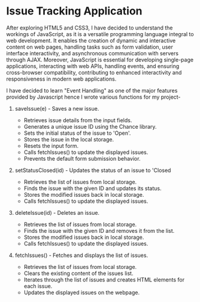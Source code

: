 # Issue Tracking Application

After exploring HTML5 and CSS3, I have decided to understand the workings of JavaScript, as it is a versatile programming language integral to web development. It enables the creation of dynamic and interactive content on web pages, handling tasks such as form validation, user interface interactivity, and asynchronous communication with servers through AJAX. Moreover, JavaScript is essential for developing single-page applications, interacting with web APIs, handling events, and ensuring cross-browser compatibility, contributing to enhanced interactivity and responsiveness in modern web applications.

I have decided to learn "Event Handling" as one of the major features provided by Javascript hence I wrote various functions for my project- 
1. saveIssue(e) - Saves a new issue.  
   - Retrieves issue details from the input fields.
   - Generates a unique issue ID using the Chance library.
   - Sets the initial status of the issue to 'Open'.
   - Stores the issue in the local storage.
   - Resets the input form.
   - Calls fetchIssues() to update the displayed issues.
   - Prevents the default form submission behavior.

   
2. setStatusClosed(id) - Updates the status of an issue to 'Closed
   - Retrieves the list of issues from local storage.
   - Finds the issue with the given ID and updates its status.
   - Stores the modified issues back in local storage.
   - Calls fetchIssues() to update the displayed issues.

   
3. deleteIssue(id) - Deletes an issue.
    - Retrieves the list of issues from local storage.
    - Finds the issue with the given ID and removes it from the list.
    - Stores the modified issues back in local storage.
    - Calls fetchIssues() to update the displayed issues.

   
4. fetchIssues() - Fetches and displays the list of issues.
    - Retrieves the list of issues from local storage.
    - Clears the existing content of the issues list.
    - Iterates through the list of issues and creates HTML elements for each issue.
    - Updates the displayed issues on the webpage.



